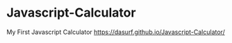 # Javascript-Calculator
My First Javascript Calculator
https://dasurf.github.io/Javascript-Calculator/
